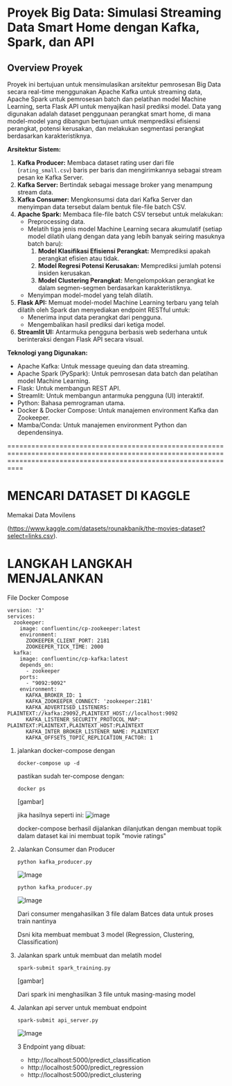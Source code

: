 # Proyek Big Data: Simulasi Streaming Data Smart Home dengan Kafka, Spark, dan API

## Overview Proyek

Proyek ini bertujuan untuk mensimulasikan arsitektur pemrosesan Big Data secara real-time menggunakan Apache Kafka untuk streaming data, Apache Spark untuk pemrosesan batch dan pelatihan model Machine Learning, serta Flask API untuk menyajikan hasil prediksi model. Data yang digunakan adalah dataset penggunaan perangkat smart home, di mana model-model yang dibangun bertujuan untuk memprediksi efisiensi perangkat, potensi kerusakan, dan melakukan segmentasi perangkat berdasarkan karakteristiknya.

**Arsitektur Sistem:**

1.  **Kafka Producer:** Membaca dataset rating user dari file (`rating_small.csv`) baris per baris dan mengirimkannya sebagai stream pesan ke Kafka Server.
2.  **Kafka Server:** Bertindak sebagai message broker yang menampung stream data.
3.  **Kafka Consumer:** Mengkonsumsi data dari Kafka Server dan menyimpan data tersebut dalam bentuk file-file batch CSV.
4.  **Apache Spark:** Membaca file-file batch CSV tersebut untuk melakukan:
    *   Preprocessing data.
    *   Melatih tiga jenis model Machine Learning secara akumulatif (setiap model dilatih ulang dengan data yang lebih banyak seiring masuknya batch baru):
        1.  **Model Klasifikasi Efisiensi Perangkat:** Memprediksi apakah perangkat efisien atau tidak.
        2.  **Model Regresi Potensi Kerusakan:** Memprediksi jumlah potensi insiden kerusakan.
        3.  **Model Clustering Perangkat:** Mengelompokkan perangkat ke dalam segmen-segmen berdasarkan karakteristiknya.
    *   Menyimpan model-model yang telah dilatih.
5.  **Flask API:** Memuat model-model Machine Learning terbaru yang telah dilatih oleh Spark dan menyediakan endpoint RESTful untuk:
    *   Menerima input data perangkat dari pengguna.
    *   Mengembalikan hasil prediksi dari ketiga model.
6.  **Streamlit UI:** Antarmuka pengguna berbasis web sederhana untuk berinteraksi dengan Flask API secara visual.

**Teknologi yang Digunakan:**
*   Apache Kafka: Untuk message queuing dan data streaming.
*   Apache Spark (PySpark): Untuk pemrosesan data batch dan pelatihan model Machine Learning.
*   Flask: Untuk membangun REST API.
*   Streamlit: Untuk membangun antarmuka pengguna (UI) interaktif.
*   Python: Bahasa pemrograman utama.
*   Docker & Docker Compose: Untuk manajemen environment Kafka dan Zookeeper.
*   Mamba/Conda: Untuk manajemen environment Python dan dependensinya.

======================================================================================================================================================================
# MENCARI DATASET DI KAGGLE

Memakai Data Movilens

(https://www.kaggle.com/datasets/rounakbanik/the-movies-dataset?select=links.csv).

# LANGKAH LANGKAH MENJALANKAN

File Docker Compose
```
version: '3'
services:
  zookeeper:
    image: confluentinc/cp-zookeeper:latest
    environment:
      ZOOKEEPER_CLIENT_PORT: 2181
      ZOOKEEPER_TICK_TIME: 2000
  kafka:
    image: confluentinc/cp-kafka:latest
    depends_on:
      - zookeeper
    ports:
      - "9092:9092"
    environment:
      KAFKA_BROKER_ID: 1
      KAFKA_ZOOKEEPER_CONNECT: 'zookeeper:2181'
      KAFKA_ADVERTISED_LISTENERS: PLAINTEXT://kafka:29092,PLAINTEXT_HOST://localhost:9092
      KAFKA_LISTENER_SECURITY_PROTOCOL_MAP: PLAINTEXT:PLAINTEXT,PLAINTEXT_HOST:PLAINTEXT
      KAFKA_INTER_BROKER_LISTENER_NAME: PLAINTEXT
      KAFKA_OFFSETS_TOPIC_REPLICATION_FACTOR: 1
```

1. jalankan docker-compose dengan
   
   `docker-compose up -d`

   pastikan sudah ter-compose dengan:

   `docker ps`

   [gambar]

   jika hasilnya seperti ini:
   ![image](https://github.com/user-attachments/assets/b29a0007-cfa0-4375-a13b-b7d22fbbe40a)

   docker-compose berhasil dijalankan dilanjutkan dengan membuat topik dalam dataset kai ini membuat topik "movie ratings"

2. Jalankan Consumer dan Producer
   
   `python kafka_producer.py`

   ![Image](https://github.com/user-attachments/assets/49b6cdc7-0895-4afe-9a2d-fd31549ddb6d)

   `python kafka_producer.py`

   ![Image](https://github.com/user-attachments/assets/f917c9ed-357a-48bf-84b6-a918f8229c67)

   Dari consumer mengahasilkan 3 file dalam Batces data untuk proses train nantinya
   
   Dsni kita membuat membuat 3 model (Regression, Clustering, Classification)

3. Jalankan spark untuk membuat dan melatih model
   
   `spark-submit spark_training.py`
  
   [gambar]

   Dari spark ini menghasilkan 3 file untuk masing-masing model

4. Jalankan api server untuk membuat endpoint
   
   `spark-submit api_server.py`

   ![Image](https://github.com/user-attachments/assets/808a63e9-a4d3-4ddb-8c23-5cdf995ebade)

   3 Endpoint yang dibuat:
   - http://localhost:5000/predict_classification
   - http://localhost:5000/predict_regression
   - http://localhost:5000/predict_clustering
   

